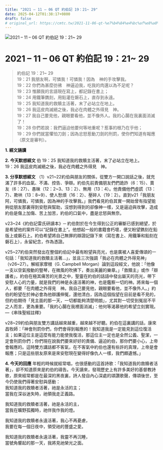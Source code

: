 ```yaml
---
title: "2021 – 11 – 06 QT 約伯記 19：21~ 29"
date: 2025-04-12T01:38:17+0800
draft: false
# original_url: https://cmtc.tw/2021-11-06-qt-%e7%b4%84%e4%bc%af%e8%a8%98-19%ef%bc%9a21-29
---
```


![2021 – 11 – 06 QT 約伯記 19：21~ 29](/images/qt.jpg   "2021 – 11 – 06 QT 約伯記 19：21~ 29")

# 2021 – 11 – 06 QT 約伯記 19：21~ 29

> 約伯記 19：21~ 29  
> 19：21 我朋友啊，可憐我！可憐我！因為　神的手攻擊我。  
> 19：22 你們為甚麼彷彿　神逼迫我，吃我的肉還以為不足呢？  
> 19：23 惟願我的言語現在寫上，都記錄在書上；  
> 19：24 用鐵筆鐫刻，用鉛灌在磐石上，直存到永遠。  
> 19：25 我知道我的救贖主活著，末了必站立在地上。  
> 19：26 我這皮肉滅絕之後，我必在肉體之外得見　神。  
> 19：27 我自己要見他，親眼要看他，並不像外人。我的心腸在我裏面消滅了！  
> 19：28 你們若說：我們逼迫他要何等地重呢？惹事的根乃在乎他；  
> 19：29 你們就當懼怕刀劍；因為忿怒惹動刀劍的刑罰，使你們知道有報應（原文是審判）。

**1. 經文誦讀**

**2.  今天默想經文**
伯 19：25 我知道我的救贖主活著，末了必站立在地上。  
19：26 我這皮肉滅絕之後，我必在肉體之外得見　神。

**3. 分享默想經文**
（1）v21\~22約伯與朋友的關係，從雙方一開口說話之後，就充滿了許多的血氣、不滿、控告、爭辯。約伯先前責備朋友們們詭詐（6：15）、賣友（6：27）、愚昧（12：2\~3、13：2）、無用（13：4）。他責備他們虛謊（13：7）、欺哄（13：8\~9）、使人愁煩（16：2）、壓碎人（19：2）。直到v21「我朋友阿，可憐我，可憐我，因為神的手攻擊我。」我們看見約伯其實一開始曾有指望能夠從朋友那裏得到安慰與幫助，沒想到得到的卻像神一樣，又是逼迫與攻擊，造成約伯是傷上加傷、苦上加苦，約伯的口氣中，盡是忿怒與無奈。

v23\~24《約伯記雷氏研讀本》─ 約伯對於在今生得到公正的審斷已感到絕望，於是希望他的案件可以“記錄在書上”。他想起一般的書籍會朽壞，便又盼望鐫刻在鉛版上或磐石上。約伯希望將自己無罪的辯證記錄下來（寫在書上、用鐵筆和鉛刻在磐石上），永留紀念，作為憑證。

v25\~27約伯突然發出在整個約伯記中最有盼望與亮光，也是廣被人喜愛傳頌的一句話：「我知道我的救贖主活著…」，並且三次強調「我必在肉體之外得見神」（v26\~27）。解經家摩根（G. Campbell Morgan）論到這段經文，他說：「他像一支以空氣撥動的豎琴，在微風的吹拂下，奏出美麗的樂章。」「救贖主」或作「辯護者」，約伯在極其痛苦的光景之中，聖靈在約伯的話語中發出屬天的亮光，帶下安慰人心的力量，就是我們的神是永遠活著的神，也是鑑察一切的神。將來每一個人，都要「在肉體之外得見　神。我自己要見他，親眼要看他，並不像外人。」約伯的盼望在於神必會為他辯護伸冤，還他清白，因為這個指望在目前是看不見的，但約伯期待「見主面的那一天，一切都能夠清楚明朗」，尤其對一切受到冤屈不平之人而言，更為重要。「我的心腸在我裡面消滅」：他何等渴慕他的希望立刻實現。―《串珠聖經註釋》

v28\~29約伯與朋友雙方講話越來越重，越來越不好聽。約伯在這裏講的話，康來昌牧師：「神會刑罰你們，你們會得到報應的！我知道我是一定能見到這位復活主；如果這位主是這麼有能力能使我復活，那這位主一定也是全然公義、聖潔，一定會刑罰你們；你們現在說我們要來好好的責備、逼迫約伯，那你們要小心，上帝會報應的。這時雙方講話都不客氣，在不客氣中約伯也還有些許的真理，上帝是會報應；只是這些朋友原來是來安慰現在變得好像仇人一樣，我們頗遺憾。」

**4. 今天的回應**
年輕的時候就經常唱，也很感動的這首詩歌：「我知道我的救贖者活著」，卻不知道原來是約伯的禱告。今天讀來，發現歷史上有許多美好的基督教詩歌，原來經常都是在最深的黑夜裏，詩人發自內心深處的頌讚歌聲，傳頌後世，至今仍使我們得著安慰與感動：  
我知道我的救贖者活著，祂是永活的主；  
當我在深谷迷失時，祂領我走正義路。

我知道我的救贖者活著，祂是永活的主，  
當我在曠野孤獨時，祂伴我作我的燈。

我知道我的救贖者永遠活著，我心不再憂慮，  
我要在每一個日夜中，領受祂的豐盛之愛。

我知道我的救贖者永遠活著，我靈不再沉睡，  
當號角響起的那一天，我將見祂榮光之面。
